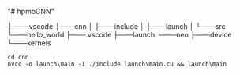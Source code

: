 "# hpmoCNN" 

├───.vscode
├───cnn
│   ├───include
│   ├───launch
│   └───src
└───hello_world
    ├───.vscode
    ├───launch
    └───neo
        ├───device
        └───kernels

```
cd cnn
nvcc -o launch\main -I ./include launch\main.cu && launch\main
```